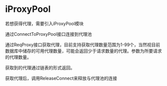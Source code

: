 # iProxyPool

若想获得代理，需要引入iProxyPool模块

通过ConnectToProxyPool接口连接到代理池

通过ReqProxy接口获取代理，目前支持获取代理数量范围为1-99个，当然视目前数据库中储存的可用代理数量，可能会返回少于请求数量的代理。参数为所要请求的代理数量。

获取到的代理通过链表的形式返回。

获取代理后，调用ReleaseConnect来释放与代理池的连接
